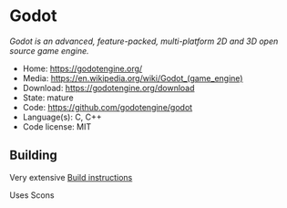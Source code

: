 # Godot

_Godot is an advanced, feature-packed, multi-platform 2D and 3D open source game engine._

- Home: https://godotengine.org/
- Media: <https://en.wikipedia.org/wiki/Godot_(game_engine)>
- Download: https://godotengine.org/download
- State: mature
- Code: https://github.com/godotengine/godot
- Language(s): C, C++
- Code license: MIT

## Building

Very extensive [Build instructions](http://docs.godotengine.org/en/latest/development/compiling/)

Uses Scons
